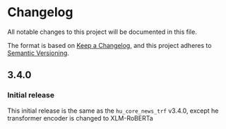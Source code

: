 # Changelog

All notable changes to this project will be documented in this file.

The format is based on [Keep a Changelog](https://keepachangelog.com/en/1.0.0/),
and this project adheres to [Semantic Versioning](https://semver.org/spec/v2.0.0.html).

## 3.4.0
### Initial release

This initial release is the same as the `hu_core_news_trf` v3.4.0, except he transformer encoder is changed to XLM-RoBERTa


